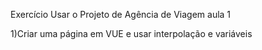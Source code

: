 Exercício
Usar o Projeto de Agência de Viagem aula 1

1)Criar uma página em VUE e usar interpolação e variáveis
